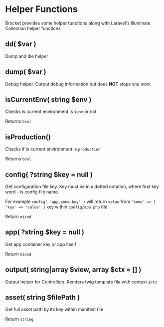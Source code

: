 # Helper Functions

Brocket provides some helper functions along with Laravel's Illuminate Collection helper functions

## dd( $var )

Dump and die helper

## dump( $var )

Debug helper. Output debug information but does **NOT** stops site work

## isCurrentEnv( string $env )

Checks is current environment is `$env` or not

Returns `bool`

## isProduction()

Checks if is current environment is `production`

Returns `bool`

## config( ?string $key = null )

Get configuration file key. Key must be in a dotted notation, where first key word - is config file name.

For example `config( 'app.some.key' )` will return `value` from `'some' => [ 'key' => 'value' ]` key within `config/app.php` file

Return `mixed`

## app( ?string $key = null )

Get app container key or app itself

Return `mixed`

## output( string|array $view, array $ctx = [] )

Output helper for Controllers. Renders twig template file with context `$ctx`

## asset( string $filePath )

Get full asset path by its key within manifest file

Return `string`
